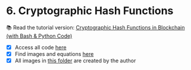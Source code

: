 # 6. Cryptographic Hash Functions

📚 Read the tutorial version: [Cryptographic Hash Functions in Blockchain (with Bash & Python Code)](https://hackernoon.com/cryptographic-hash-functions-in-blockchain-with-bash-and-python-code)

- [x] Access all code [here](https://github.com/balapriyac/HackerNoon-Articles/tree/main/6-cryptographic-hash-functions/code)
- [x] Find images and equations [here](https://github.com/balapriyac/HackerNoon-Articles/tree/main/6-cryptographic-hash-functions/images)
- [x] All images in [this folder](https://github.com/balapriyac/HackerNoon-Articles/tree/main/6-cryptographic-hash-functions/images) are created by the author

